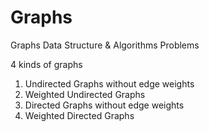 # Graphs
Graphs Data Structure &amp; Algorithms Problems

4 kinds of graphs
1. Undirected Graphs without edge weights
2. Weighted Undirected Graphs
3. Directed Graphs  without edge weights
4. Weighted Directed Graphs